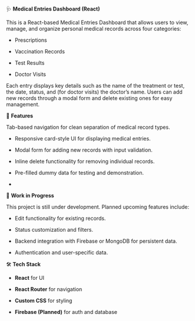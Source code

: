 🩺 **Medical Entries Dashboard (React)**

This is a React-based Medical Entries Dashboard that allows users to view, manage, and organize personal medical records across four categories:

- Prescriptions

- Vaccination Records

- Test Results

- Doctor Visits

Each entry displays key details such as the name of the treatment or test, the date, status, and (for doctor visits) the doctor’s name. Users can add new records through a modal form and delete existing ones for easy management.


🔧 **Features**

Tab-based navigation for clean separation of medical record types.

- Responsive card-style UI for displaying medical entries.

- Modal form for adding new records with input validation.

- Inline delete functionality for removing individual records.

- Pre-filled dummy data for testing and demonstration.
- 

🚧 **Work in Progress**

This project is still under development. Planned upcoming features include:

- Edit functionality for existing records.

- Status customization and filters.

- Backend integration with Firebase or MongoDB for persistent data.

- Authentication and user-specific data.

🛠️ **Tech Stack**

- **React** for UI

- **React Router** for navigation

- **Custom CSS** for styling

- **Firebase (Planned)** for auth and database

